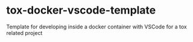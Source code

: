 # tox-docker-vscode-template
Template for developing inside a docker container with VSCode for a tox related project
